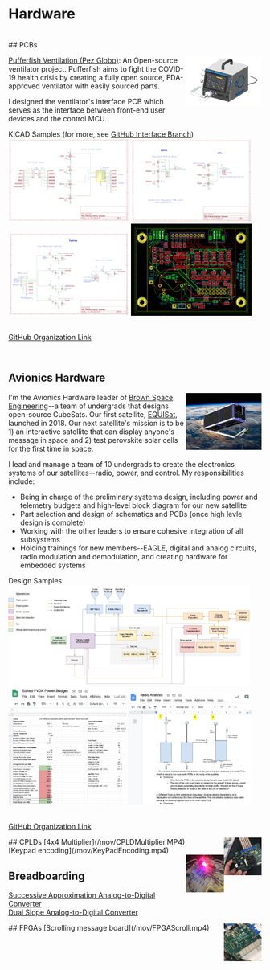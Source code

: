 # Hardware
<br>
## PCBs
<p style = "font-size:10">
<img src="images/PezGlobo.png?raw=true" style="float:right;width:150px;">
<a href="https://pez-globo.org">Pufferfish Ventilation (Pez Globo)</a>: An Open-source ventilator project. Pufferfish aims to fight the COVID-19 health crisis by creating a fully open source, FDA-approved ventilator with easily sourced parts.
</p>
<p>
I designed the ventilator's interface PCB which serves as the interface between front-end user devices and the control MCU.
</p>
<p>
KiCAD Samples (for more, see <a href="https://github.com/pez-globo/pufferfish-electronics/tree/interface">GitHub Interface Branch</a>)
<img src="images/PezGloboConnections.png?raw=true" style="width:240px;">

<img src="images/PezGloboAlarmsLeds.png?raw=true" style="width:240px;">

<img src="images/PezGloboSwitches.png?raw=true" style="width:240px;">

<img src="images/PezGloboInterfacePCB.png?raw=true" style="width:240px;">

<br><a href="https://github.com/pez-globo/">GitHub Organization Link</a>
</p>

<br>

## Avionics Hardware
<img src="images/PVDX.png?raw=true" style="float:right;width:150px;">
<p>
I'm the Avionics Hardware leader of <a href="https://brownspace.org">Brown Space Engineering</a>--a team of undergrads that designs open-source CubeSats. Our first satellite, <a href="https://brownspace.org">EQUISat</a>, launched in 2018. Our next satellite's mission is to be 1) an interactive satellite that can display anyone's message in space and 2) test perovskite solar cells for the first time in space.
</p>
<p>
I lead and manage a team of 10 undergrads to create the electronics systems of our satellites--radio, power, and control. My responsibilities include:
    <ul>
        <li>
            Being in charge of the preliminary systems design, including power and telemetry budgets and high-level block diagram for our new satellite
        </li>
        <li>
            Part selection and design of schematics and PCBs (once high levle design is complete)
        </li>
        <li>
            Working with the other leaders to ensure cohesive integration of all subsystems
        </li>
        <li>
            Holding trainings for new members--EAGLE, digital and analog circuits, radio modulation and demodulation, and creating hardware for embedded systems
        </li>
  </ul>

Design Samples: <br>
<img src="images/BSEBlockDiagram.jpg?raw=true" style="width:480px;">
<img src="images/PVDXPowerBudget.png?raw=true" style="width:235px;">
<img src="images/PVDXRadioAnalysis.png?raw=true" style="width:245px;">

<br><a href="https://github.com/BrownSpaceEngineering">GitHub Organization Link</a>

</p>

<img src="images/CPLD.JPG?raw=true" style="float:right;width:75px;">
## CPLDs
[4x4 Multiplier](/mov/CPLDMultiplier.MP4) <br>
[Keypad encoding](/mov/KeyPadEncoding.mp4) <br>

<img src="images/Breadboard.JPG?raw=true" style="float:right;width:75px;">

## Breadboarding
[Successive Approximation Analog-to-Digital Converter](/mov/ApproxA_DConverter.MP4)<br>
[Dual Slope Analog-to-Digital Converter](/mov/A_DDualSlope.MP4)

<img src="images/FPGA.png?raw=true" style="float:right;width:75px;">
## FPGAs
[Scrolling message board](/mov/FPGAScroll.mp4)<br>
